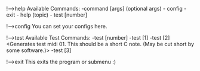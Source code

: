 !-->help
Available Commands: -command [args] (optional args)
    - config
    - exit
    - help (topic)
    - test [number]

!-->config
You can set your configs here.

!-->test
Available Test Commands: -test [number] <description>
    -test [1] <Prints test midi.>
    -test [2] <Generates test midi 01. This should be a short C note. (May be cut short by some software.)>
    -test [3] <Analyzes test midi.>

!-->exit
This exits the program or submenu :)

